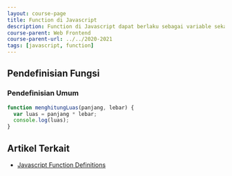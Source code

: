 ```yaml
---
layout: course-page
title: Function di Javascript
description: Function di Javascript dapat berlaku sebagai variable sekaligus object
course-parent: Web Frontend
course-parent-url: ../../2020-2021
tags: [javascript, function]
---
```


## Pendefinisian Fungsi

### Pendefinisian Umum

```javascript
function menghitungLuas(panjang, lebar) {
  var luas = panjang * lebar;
  console.log(luas);
}
```


## Artikel Terkait
- [Javascript Function Definitions](https://www.w3schools.com/js/js_functions.asp)
